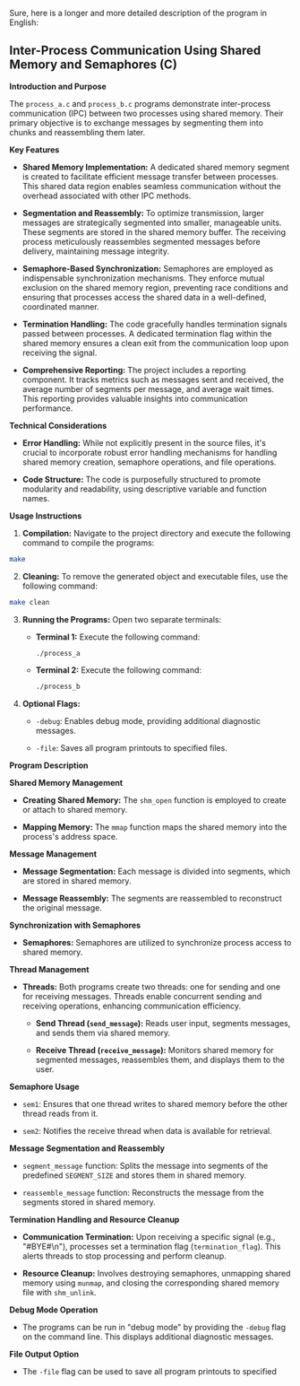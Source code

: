 Sure, here is a longer and more detailed description of the program in English:

## Inter-Process Communication Using Shared Memory and Semaphores (C)

**Introduction and Purpose**

The `process_a.c` and `process_b.c` programs demonstrate inter-process communication (IPC) between two processes using shared memory. Their primary objective is to exchange messages by segmenting them into chunks and reassembling them later.

**Key Features**

* **Shared Memory Implementation:** A dedicated shared memory segment is created to facilitate efficient message transfer between processes. This shared data region enables seamless communication without the overhead associated with other IPC methods.

* **Segmentation and Reassembly:** To optimize transmission, larger messages are strategically segmented into smaller, manageable units. These segments are stored in the shared memory buffer. The receiving process meticulously reassembles segmented messages before delivery, maintaining message integrity.

* **Semaphore-Based Synchronization:** Semaphores are employed as indispensable synchronization mechanisms. They enforce mutual exclusion on the shared memory region, preventing race conditions and ensuring that processes access the shared data in a well-defined,  coordinated manner.

* **Termination Handling:** The code gracefully handles termination signals passed between processes. A dedicated termination flag within the shared memory ensures a clean exit from the communication loop upon receiving the signal.

* **Comprehensive Reporting:** The project includes a reporting component. It tracks metrics such as messages sent and received, the average number of segments per message, and average wait times. This reporting provides valuable insights into communication performance.

**Technical Considerations**

* **Error Handling:** While not explicitly present in the source files, it's crucial to incorporate robust error handling mechanisms for handling shared memory creation, semaphore operations, and file operations.

* **Code Structure:** The code is purposefully structured to promote modularity and readability, using descriptive variable and function names.

**Usage Instructions**

1. **Compilation:** Navigate to the project directory and execute the following command to compile the programs:

```bash
make
```

2. **Cleaning:** To remove the generated object and executable files, use the following command:

```bash
make clean
```

3. **Running the Programs:** Open two separate terminals:

   * **Terminal 1:** Execute the following command:

     ```bash
     ./process_a
     ```

   * **Terminal 2:** Execute the following command:

     ```bash
     ./process_b
     ```

4. **Optional Flags:**

   * `-debug`: Enables debug mode, providing additional diagnostic messages.

   * `-file`: Saves all program printouts to specified files.

**Program Description**

**Shared Memory Management**

* **Creating Shared Memory:** The `shm_open` function is employed to create or attach to shared memory.

* **Mapping Memory:** The `mmap` function maps the shared memory into the process's address space.

**Message Management**

* **Message Segmentation:** Each message is divided into segments, which are stored in shared memory.

* **Message Reassembly:** The segments are reassembled to reconstruct the original message.

**Synchronization with Semaphores**

* **Semaphores:** Semaphores are utilized to synchronize process access to shared memory.

**Thread Management**

* **Threads:** Both programs create two threads: one for sending and one for receiving messages. Threads enable concurrent sending and receiving operations, enhancing communication efficiency.

   * **Send Thread (`send_message`):** Reads user input, segments messages, and sends them via shared memory.

   * **Receive Thread (`receive_message`):** Monitors shared memory for segmented messages, reassembles them, and displays them to the user.

**Semaphore Usage**

* `sem1`: Ensures that one thread writes to shared memory before the other thread reads from it.

* `sem2`: Notifies the receive thread when data is available for retrieval.

**Message Segmentation and Reassembly**

* `segment_message` function: Splits the message into segments of the predefined `SEGMENT_SIZE` and stores them in shared memory.

* `reassemble_message` function: Reconstructs the message from the segments stored in shared memory.

**Termination Handling and Resource Cleanup**

* **Communication Termination:** Upon receiving a specific signal (e.g., "#BYE#\n"), processes set a termination flag (`termination_flag`). This alerts threads to stop processing and perform cleanup.

* **Resource Cleanup:** Involves destroying semaphores, unmapping shared memory using `munmap`, and closing the corresponding shared memory file with `shm_unlink`.

**Debug Mode Operation**

* The programs can be run in "debug mode" by providing the `-debug` flag on the command line. This displays additional diagnostic messages.

**File Output Option**

* The `-file` flag can be used to save all program printouts to specified
